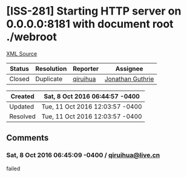 # [ISS-281] Starting HTTP server on 0.0.0.0:8181 with document root ./webroot

[XML Source](./xml/ISS-281.xml)
<p></p>





Status|Resolution|Reporter|Assignee
------|----------|--------|--------
Closed|Duplicate|[qiruihua](qiruihua@live.cn)|[Jonathan Guthrie]($jono)





Created|Sat, 8 Oct 2016 06:44:57 -0400
-------|--------------
Updated|Tue, 11 Oct 2016 12:03:57 -0400
Resolved|Tue, 11 Oct 2016 12:03:57 -0400


## Comments




### Sat, 8 Oct 2016 06:45:09 -0400 / qiruihua@live.cn 

<p><p>failed</p></p>


